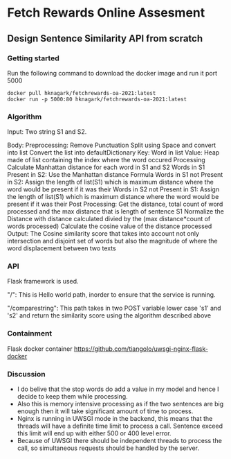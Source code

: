 # Fetch Rewards Online Assesment
## Design Sentence Similarity API from scratch

### Getting started
Run the following command to download the docker image and run it port 5000
```
docker pull hknagark/fetchrewards-oa-2021:latest
docker run -p 5000:80 hknagark/fetchrewards-oa-2021:latest
```
### Algorithm
Input: Two string S1 and S2.

Body:
    Preprocessing: 
        Remove Punctuation
        Split using Space and convert into list
        Convert the list into defaultDictionary 
            Key: Word in list
            Value: Heap made of list containing the index where the word occured
    Processing
        Calculate Manhattan distance for each word in S1 and S2
            Words in S1 Present in S2:
                Use the Manhattan distance Formula
            Words in S1 not Present in S2:
                Assign the length of list(S1) which is maximum distance where the word would be present if it was their
            Words in S2 not Present in S1:
                Assign the length of list(S1) which is maximum distance where the word would be present if it was their
        Post Processing:
            Get the distance, total count of word processed and the max distance that is length of sentence S1
            Normalize the Distance with distance calculated divied by the (max distance*count of words processed)
            Calculate the cosine value of the distance processed
Output:
    The Cosine similarity score that takes into account not only intersection and disjoint set of words but also the magnitude of where the word displacement between two texts

### API
Flask framework is used.

"/": This is Hello world path, inorder to ensure that the service is running.

"/comparestring": This path takes in two POST variable lower case 's1' and 's2' and return the similarity score using the algorithm described above

### Containment
Flask docker container
https://github.com/tiangolo/uwsgi-nginx-flask-docker

### Discussion
* I do belive that the stop words do add a value in my model and hence I decide to keep them while processing. 
* Also this is memory intensive processing as if the two sentences are big enough then it will take significant amount of time to process.
* Nginx is running in UWSGI mode in the backend, this means that the threads will have a definite time limit to process a call. Sentence exceed this limit will end up with either 500 or 400 level error.
* Because of UWSGI there should be independent threads to process the call, so simultaneous requests should be handled by the server.
